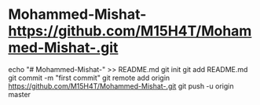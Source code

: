 # Mohammed-Mishat-https://github.com/M15H4T/Mohammed-Mishat-.git
echo "# Mohammed-Mishat-" >> README.md
git init
git add README.md
git commit -m "first commit"
git remote add origin https://github.com/M15H4T/Mohammed-Mishat-.git
git push -u origin master
                
